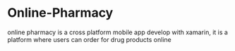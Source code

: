 # Online-Pharmacy
online pharmacy is a cross platform mobile app develop with xamarin, it is a platform where users can order for drug products online
